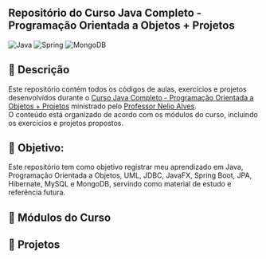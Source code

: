 ## Repositório do Curso Java Completo - Programação Orientada a Objetos + Projetos
![Java](https://img.shields.io/badge/java-%23ED8B00.svg?style=for-the-badge&logo=openjdk&logoColor=white)
![Spring](https://img.shields.io/badge/spring-%236DB33F.svg?style=for-the-badge&logo=spring&logoColor=white)
![MongoDB](https://img.shields.io/badge/MongoDB-%234ea94b.svg?style=for-the-badge&logo=mongodb&logoColor=white)

## :pushpin: Descrição
Este repositório contém todos os códigos de aulas, exercícios e projetos desenvolvidos durante o [Curso Java Completo - Programação Orientada a Objetos + Projetos](https://www.udemy.com/course/java-curso-completo/) ministrado pelo [Professor Nelio Alves](https://github.com/acenelio).\
O conteúdo está organizado de acordo com os módulos do curso, incluindo os exercícios e projetos propostos.

## :dart: Objetivo:
Este repositório tem como objetivo registrar meu aprendizado em Java, Programação Orientada a Objetos, UML, JDBC, JavaFX, Spring Boot, JPA, Hibernate, MySQL e MongoDB, servindo como material de estudo e referência futura.

## &#x1F4C1; Módulos do Curso

## :link: Projetos